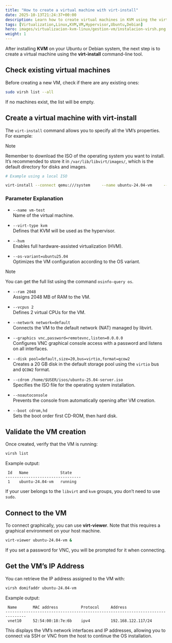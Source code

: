 ```yaml
---
title: "How to create a virtual machine with virt-install"
date: 2025-10-13T21:24:37+00:00
description: Learn how to create virtual machines in KVM using the virt-install command-line tool on Ubuntu/Debian systems.
tags: [Virtualization,Linux,KVM,VM,Hypervisor,Ubuntu,Debian]
hero: images/virtualizacion-kvm-linux/gestion-vm/instalacion-virsh.png
weight: 1
---
```


After installing **KVM** on your Ubuntu or Debian system, the next step is to create a virtual machine using the **virt-install** command-line tool.

## Check existing virtual machines

Before creating a new VM, check if there are any existing ones:

```bash
sudo virsh list --all
```

If no machines exist, the list will be empty.

## Create a virtual machine with virt-install

The `virt-install` command allows you to specify all the VM’s properties. For example:

> [!NOTE]  
> Remember to download the ISO of the operating system you want to install.  
> It’s recommended to store it in `/var/lib/libvirt/images/`, which is the default directory for disks and images.

```bash
# Example using a local ISO

virt-install --connect qemu:///system     --name ubuntu-24.04-vm     --virt-type kvm --hvm --os-variant=ubuntu24.04     --ram 4096 --vcpus 2 --network network=default     --disk pool=default,size=20,bus=virtio,format=qcow2     --cdrom /var/lib/libvirt/images/ubuntu-24.04.3-live-server-amd64.iso     --boot uefi,cdrom,hd     --noautoconsole
```

### Parameter Explanation

- `--name vm-test`  
  Name of the virtual machine.

- `--virt-type kvm`  
  Defines that KVM will be used as the hypervisor.

- `--hvm`  
  Enables full hardware-assisted virtualization (HVM).

- `--os-variant=ubuntu25.04`  
  Optimizes the VM configuration according to the OS variant.

> [!NOTE]  
> You can get the full list using the command `osinfo-query os`.

- `--ram 2048`  
  Assigns 2048 MB of RAM to the VM.

- `--vcpus 2`  
  Defines 2 virtual CPUs for the VM.

- `--network network=default`  
  Connects the VM to the default network (NAT) managed by libvirt.

- `--graphics vnc,password=remotevnc,listen=0.0.0.0`  
  Configures VNC graphical console access with a password and listens on all interfaces.

- `--disk pool=default,size=20,bus=virtio,format=qcow2`  
  Creates a 20 GB disk in the default storage pool using the `virtio` bus and `QCOW2` format.

- `--cdrom /home/$USER/isos/ubuntu-25.04-server.iso`  
  Specifies the ISO file for the operating system installation.

- `--noautoconsole`  
  Prevents the console from automatically opening after VM creation.

- `--boot cdrom,hd`  
  Sets the boot order   first CD-ROM, then hard disk.

## Validate the VM creation

Once created, verify that the VM is running:

```bash
virsh list
```
Example output:
```
 Id   Name              State
---------------------------------
 1    ubuntu-24.04-vm   running
```

If your user belongs to the `libvirt` and `kvm` groups, you don’t need to use `sudo`.

## Connect to the VM

To connect graphically, you can use **virt-viewer**. Note that this requires a graphical environment on your host machine.

```bash
virt-viewer ubuntu-24.04-vm &
```

If you set a password for VNC, you will be prompted for it when connecting.

## Get the VM’s IP Address

You can retrieve the IP address assigned to the VM with:

```bash
virsh domifaddr ubuntu-24.04-vm
```
Example output:
```
 Name       MAC address          Protocol     Address
-------------------------------------------------------------------------------
 vnet10     52:54:00:18:7e:6b    ipv4         192.168.122.117/24
```

This displays the VM’s network interfaces and IP addresses, allowing you to connect via SSH or VNC from the host to continue the OS installation.